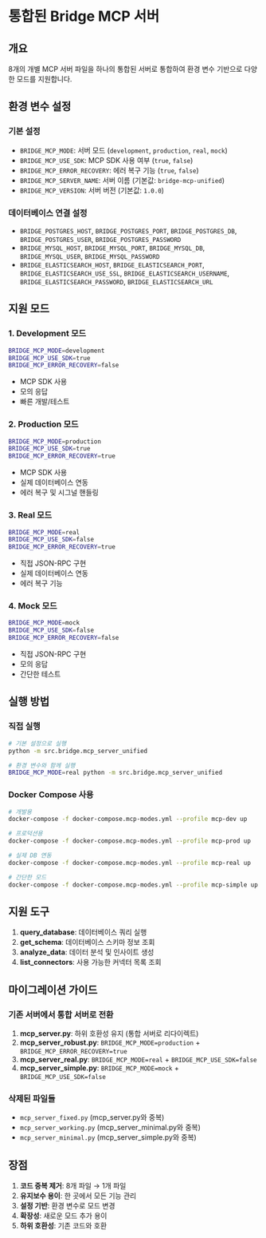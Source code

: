 # 통합된 Bridge MCP 서버

## 개요

8개의 개별 MCP 서버 파일을 하나의 통합된 서버로 통합하여 환경 변수 기반으로 다양한 모드를 지원합니다.

## 환경 변수 설정

### 기본 설정
- `BRIDGE_MCP_MODE`: 서버 모드 (`development`, `production`, `real`, `mock`)
- `BRIDGE_MCP_USE_SDK`: MCP SDK 사용 여부 (`true`, `false`)
- `BRIDGE_MCP_ERROR_RECOVERY`: 에러 복구 기능 (`true`, `false`)
- `BRIDGE_MCP_SERVER_NAME`: 서버 이름 (기본값: `bridge-mcp-unified`)
- `BRIDGE_MCP_VERSION`: 서버 버전 (기본값: `1.0.0`)

### 데이터베이스 연결 설정
- `BRIDGE_POSTGRES_HOST`, `BRIDGE_POSTGRES_PORT`, `BRIDGE_POSTGRES_DB`, `BRIDGE_POSTGRES_USER`, `BRIDGE_POSTGRES_PASSWORD`
- `BRIDGE_MYSQL_HOST`, `BRIDGE_MYSQL_PORT`, `BRIDGE_MYSQL_DB`, `BRIDGE_MYSQL_USER`, `BRIDGE_MYSQL_PASSWORD`
- `BRIDGE_ELASTICSEARCH_HOST`, `BRIDGE_ELASTICSEARCH_PORT`, `BRIDGE_ELASTICSEARCH_USE_SSL`, `BRIDGE_ELASTICSEARCH_USERNAME`, `BRIDGE_ELASTICSEARCH_PASSWORD`, `BRIDGE_ELASTICSEARCH_URL`

## 지원 모드

### 1. Development 모드
```bash
BRIDGE_MCP_MODE=development
BRIDGE_MCP_USE_SDK=true
BRIDGE_MCP_ERROR_RECOVERY=false
```
- MCP SDK 사용
- 모의 응답
- 빠른 개발/테스트

### 2. Production 모드
```bash
BRIDGE_MCP_MODE=production
BRIDGE_MCP_USE_SDK=true
BRIDGE_MCP_ERROR_RECOVERY=true
```
- MCP SDK 사용
- 실제 데이터베이스 연동
- 에러 복구 및 시그널 핸들링

### 3. Real 모드
```bash
BRIDGE_MCP_MODE=real
BRIDGE_MCP_USE_SDK=false
BRIDGE_MCP_ERROR_RECOVERY=true
```
- 직접 JSON-RPC 구현
- 실제 데이터베이스 연동
- 에러 복구 기능

### 4. Mock 모드
```bash
BRIDGE_MCP_MODE=mock
BRIDGE_MCP_USE_SDK=false
BRIDGE_MCP_ERROR_RECOVERY=false
```
- 직접 JSON-RPC 구현
- 모의 응답
- 간단한 테스트

## 실행 방법

### 직접 실행
```bash
# 기본 설정으로 실행
python -m src.bridge.mcp_server_unified

# 환경 변수와 함께 실행
BRIDGE_MCP_MODE=real python -m src.bridge.mcp_server_unified
```

### Docker Compose 사용
```bash
# 개발용
docker-compose -f docker-compose.mcp-modes.yml --profile mcp-dev up

# 프로덕션용
docker-compose -f docker-compose.mcp-modes.yml --profile mcp-prod up

# 실제 DB 연동
docker-compose -f docker-compose.mcp-modes.yml --profile mcp-real up

# 간단한 모드
docker-compose -f docker-compose.mcp-modes.yml --profile mcp-simple up
```

## 지원 도구

1. **query_database**: 데이터베이스 쿼리 실행
2. **get_schema**: 데이터베이스 스키마 정보 조회
3. **analyze_data**: 데이터 분석 및 인사이트 생성
4. **list_connectors**: 사용 가능한 커넥터 목록 조회

## 마이그레이션 가이드

### 기존 서버에서 통합 서버로 전환

1. **mcp_server.py**: 하위 호환성 유지 (통합 서버로 리다이렉트)
2. **mcp_server_robust.py**: `BRIDGE_MCP_MODE=production` + `BRIDGE_MCP_ERROR_RECOVERY=true`
3. **mcp_server_real.py**: `BRIDGE_MCP_MODE=real` + `BRIDGE_MCP_USE_SDK=false`
4. **mcp_server_simple.py**: `BRIDGE_MCP_MODE=mock` + `BRIDGE_MCP_USE_SDK=false`

### 삭제된 파일들
- `mcp_server_fixed.py` (mcp_server.py와 중복)
- `mcp_server_working.py` (mcp_server_minimal.py와 중복)
- `mcp_server_minimal.py` (mcp_server_simple.py와 중복)

## 장점

1. **코드 중복 제거**: 8개 파일 → 1개 파일
2. **유지보수 용이**: 한 곳에서 모든 기능 관리
3. **설정 기반**: 환경 변수로 모드 변경
4. **확장성**: 새로운 모드 추가 용이
5. **하위 호환성**: 기존 코드와 호환
